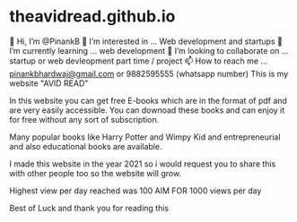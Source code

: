 # theavidread.github.io


👋 Hi, I’m @PinankB
👀 I’m interested in ... Web development and startups
🌱 I’m currently learning ... web development
💞️ I’m looking to collaborate on ... startup or web devleopment part time / project
📫 How to reach me ... pinankbhardwaj@gmail.com or 9882595555 (whatsapp number)
This is my website "AVID READ"

In this website you can get free E-books which are in the format of pdf and are very easily accessible. You can downoad these books and can enjoy it for free without any sort of subscription.

Many popular books like Harry Potter and Wimpy Kid and entrepreneurial and also educational books are available.

I made this website in the year 2021 so i would request you to share this with other people too so the website will grow.

Highest view per day reached was 100 AIM FOR 1000 views per day

Best of Luck and thank you for reading this
